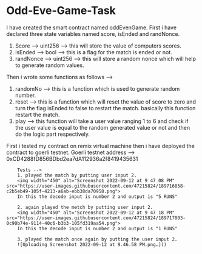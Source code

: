 # Odd-Eve-Game-Task

I have created the smart contract named oddEvenGame. First i have declared three state variables named score, isEnded and randNonce.
  1. Score --> uint256 --> this will store the value of computers scores.
  2. isEnded --> bool --> this is a flag for the match is ended or not.
  3. randNonce --> uint256 --> this will store a random nonce which will help to generate random values.
  
Then i wrote some functions as follows -->

  1. randomNo --> this is a function which is used to generate random number.
  2. reset --> this is a function which will reset the value of score to zero and turn the flag isEnded to false to restart the match. 
  basically this function restart the match.
  3. play -->  this function will take a user value ranging 1 to 6 and check if the user value is equal to the random generated value 
  or not and then do the logic part respectively.
              
              
First i tested my contract on remix virtual machine then i have deployed the contract to goerli testnet.
        Goerli testnet address --> 0xCD4288fD856BDbd2ea7dA112936a2f8419435631
        
        
        Tests --> 
        1. played the match by putting user input 2.
        <img width="450" alt="Screenshot 2022-09-12 at 9 47 08 PM" src="https://user-images.githubusercontent.com/47215824/189716858-c2b5eb49-105f-4213-a6ab-ebb38da70958.png">
        In this the decode input is number 2 and output is "5 RUNS"
        
        2. again played the metch by putting user input 2.
        <img width="450" alt="Screenshot 2022-09-12 at 9 47 18 PM" src="https://user-images.githubusercontent.com/47215824/189717803-0c90b74e-9114-40c6-b3b3-105fd319aa54.png">
        In this the decode input is number 2 and output is "1 RUNS"
        
        3. played the match once again by putting the user input 2.
        ![Uploading Screenshot 2022-09-12 at 9.46.58 PM.png…]()

